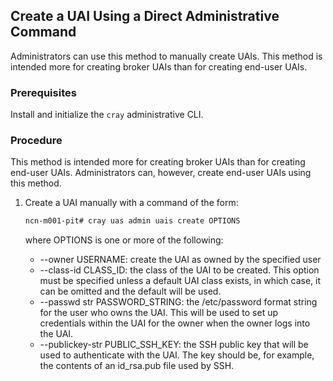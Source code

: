 
## Create a UAI Using a Direct Administrative Command

Administrators can use this method to manually create UAIs. This method is intended more for creating broker UAIs than for creating end-user UAIs.

### Prerequisites

Install and initialize the `cray` administrative CLI.

### Procedure

This method is intended more for creating broker UAIs than for creating end-user UAIs. Administrators can, however, create end-user UAIs using this method.

1.  Create a UAI manually with a command of the form:

    ```bash
    ncn-m001-pit# cray uas admin uais create OPTIONS
    ```

    where OPTIONS is one or more of the following:

    -   --owner USERNAME: create the UAI as owned by the specified user
    -   --class-id CLASS\_ID: the class of the UAI to be created. This option must be specified unless a default UAI class exists, in which case, it can be omitted and the default will be used.
    -   --passwd str PASSWORD\_STRING: the /etc/password format string for the user who owns the UAI. This will be used to set up credentials within the UAI for the owner when the owner logs into the UAI.
    -   --publickey-str PUBLIC\_SSH\_KEY: the SSH public key that will be used to authenticate with the UAI. The key should be, for example, the contents of an id\_rsa.pub file used by SSH.

